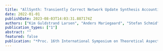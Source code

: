 ```yaml
---
title: "AllSynth: Transiently Correct Network Update Synthesis Accounting for Operator Preferences"
date: 2022-01-01
publishDate: 2023-08-03T14:03:31.887174Z
authors: ["Kim Guldstrand Larsen", "Anders Mariegaard", "Stefan Schmid", "Jiri Srba"]
publication_types: ["1"]
abstract: ""
featured: false
publication: "*Proc. 16th International Symposium on Theoretical Aspects of Software Engineerin (TASE)*"
---
```


